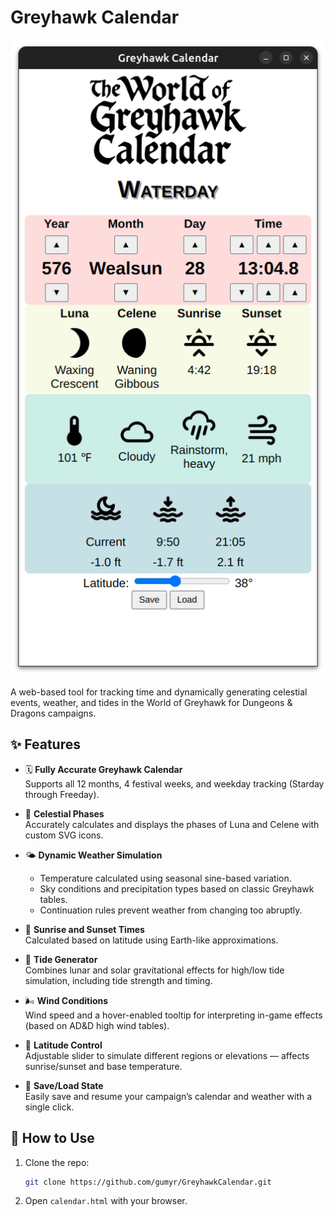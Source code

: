 # Greyhawk Calendar

![Greyhawk Calendar Screenshot](images/GreyhawkCalendar.png)

A web-based tool for tracking time and dynamically generating celestial events, weather, and tides in the World of Greyhawk for Dungeons & Dragons campaigns.

## ✨ Features

- 🗓️ **Fully Accurate Greyhawk Calendar**  
  Supports all 12 months, 4 festival weeks, and weekday tracking (Starday through Freeday).

- 🌙 **Celestial Phases**  
  Accurately calculates and displays the phases of Luna and Celene with custom SVG icons.

- 🌤️ **Dynamic Weather Simulation**  
  - Temperature calculated using seasonal sine-based variation.
  - Sky conditions and precipitation types based on classic Greyhawk tables.
  - Continuation rules prevent weather from changing too abruptly.

- 🌅 **Sunrise and Sunset Times**  
  Calculated based on latitude using Earth-like approximations.

- 🌊 **Tide Generator**  
  Combines lunar and solar gravitational effects for high/low tide simulation, including tide strength and timing.

- 🌬️ **Wind Conditions**  
  Wind speed and a hover-enabled tooltip for interpreting in-game effects (based on AD&D high wind tables).

- 🧭 **Latitude Control**  
  Adjustable slider to simulate different regions or elevations — affects sunrise/sunset and base temperature.

- 💾 **Save/Load State**  
  Easily save and resume your campaign’s calendar and weather with a single click.

## 🔧 How to Use

1. Clone the repo:
   ```bash
   git clone https://github.com/gumyr/GreyhawkCalendar.git

2. Open `calendar.html` with your browser.